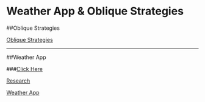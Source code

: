 # Weather App & Oblique Strategies

##Oblique Strategies

[Oblique Strategies](http://ingahampton.github.io/oblique-strategies/ob-strat.html)

---

##Weather App

###[Click Here](http://ingahampton.github.io/weather-app-and-oblique-strategies/weather-app-open-page.html)

[Research](http://ingahampton.github.io/weather-app-and-oblique-strategies/research.html)

[Weather App](http://ingahampton.github.io/weather-app-and-oblique-strategies/weather-app.html)


